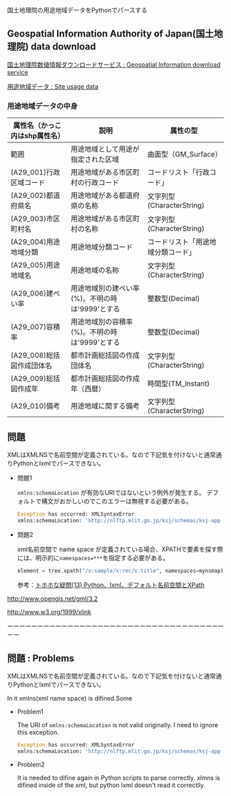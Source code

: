 国土地理院の用途地域データをPythonでパースする

## Geospatial Information Authority of Japan(国土地理院) data download

[国土地理院数値情報ダウンロードサービス : Geospatial Information download service](http://nlftp.mlit.go.jp/ksj/index.html)

[用途地域データ : Site usage data](http://nlftp.mlit.go.jp/ksj/gml/datalist/KsjTmplt-A29.html)

### 用途地域データの中身

| 属性名（かっこ内はshp属性名） | 説明                                            | 属性の型                           |
|-------------------------------|-------------------------------------------------|------------------------------------|
| 範囲                          | 用途地域として用途が指定された区域              | 曲面型（GM_Surface）               |
| (A29_001)行政区域コード       | 用途地域がある市区町村の行政コード              | コードリスト「行政コード」         |
| (A29_002)都道府県名           | 用途地域がある都道府県の名称                    | 文字列型(CharacterString)          |
| (A29_003)市区町村名           | 用途地域がある市区町村の名称                    | 文字列型(CharacterString)          |
| (A29_004)用途地域分類         | 用途地域分類コード                              | コードリスト「用途地域分類コード」 |
| (A29_005)用途地域名           | 用途地域の名称                                  | 文字列型(CharacterString)          |
| (A29_006)建ぺい率             | 用途地域別の建ぺい率(%)。不明の時は'9999'とする | 整数型(Decimal)                    |
| (A29_007)容積率               | 用途地域別の容積率(%)。不明の時は'9999'とする   | 整数型(Decimal)                    |
| (A29_008)総括図作成団体名     | 都市計画総括図の作成団体名                      | 文字列型(CharacterString)          |
| (A29_009)総括図作成年         | 都市計画総括図の作成年（西暦）                  | 時間型(TM_Instant)                 |
| (A29_010)備考                 | 用途地域に関する備考                            | 文字列型(CharacterString)          |

## 問題

XMLはXMLNSで名前空間が定義されている。なので下記気を付けないと通常通りPythonとlxmlでパースできない。

- 問題1
    
    `xmlns:schemaLocation` が有効なURIではないという例外が発生する。
    デフォルトで構文がおかしいのでこのエラーは無視する必要がある。

    ```python
    Exception has occurred: XMLSyntaxError
    xmlns:schemaLocation: 'http://nlftp.mlit.go.jp/ksj/schemas/ksj-app KsjAppSchema-A29-v1_0.xsd' is not a valid URI, line 7, column 94 (A29-11_27.xml, line 7)
    ```

- 問題2

    xml名前空間で name space が定義されている場合、XPATHで要素を探す際には、明示的に`namespaces=***`を指定する必要がある。

    ```python
    element = tree.xpath("/x:sample/x:rec/x:title", namespaces=mynsmap)
    ```

    参考：[トホホな疑問(13) Python、lxml、デフォルト名前空間とXPath](https://jhalfmoon.com/dbc/2019/10/20/%E3%83%88%E3%83%9B%E3%83%9B%E3%81%AA%E7%96%91%E5%95%8F13-python%E3%80%81lxml%E3%80%81%E3%83%87%E3%83%95%E3%82%A9%E3%83%AB%E3%83%88%E5%90%8D%E5%89%8D%E7%A9%BA%E9%96%93%E3%81%A8xpath/)


http://www.opengis.net/gml/3.2

http://www.w3.org/1999/xlink

ーーーーーーーーーーーーーーーーーーーーーーーーーーーーーーーーーーーーーー

## 問題 : Problems

XMLはXMLNSで名前空間が定義されている。なので下記気を付けないと通常通りPythonとlxmlでパースできない。

In it xmlns(xml name space) is difined.Some 

- Problem1
    
    The URI of `xmlns:schemaLocation` is not valid originally.
    I need to ignore this exception.

    ```python
    Exception has occurred: XMLSyntaxError
    xmlns:schemaLocation: 'http://nlftp.mlit.go.jp/ksj/schemas/ksj-app KsjAppSchema-A29-v1_0.xsd' is not a valid URI, line 7, column 94 (A29-11_27.xml, line 7)
    ```

- Problem2

    It is needed to difine again in Python scripts to parse correctly.
    xlmns is difined inside of the xml, but python lxml doesn't read it correctlly.


